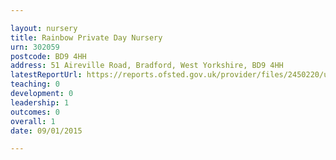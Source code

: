 ```yaml
---

layout: nursery
title: Rainbow Private Day Nursery
urn: 302059
postcode: BD9 4HH
address: 51 Aireville Road, Bradford, West Yorkshire, BD9 4HH
latestReportUrl: https://reports.ofsted.gov.uk/provider/files/2450220/urn/302059.pdf
teaching: 0
development: 0
leadership: 1
outcomes: 0
overall: 1
date: 09/01/2015

---
```

